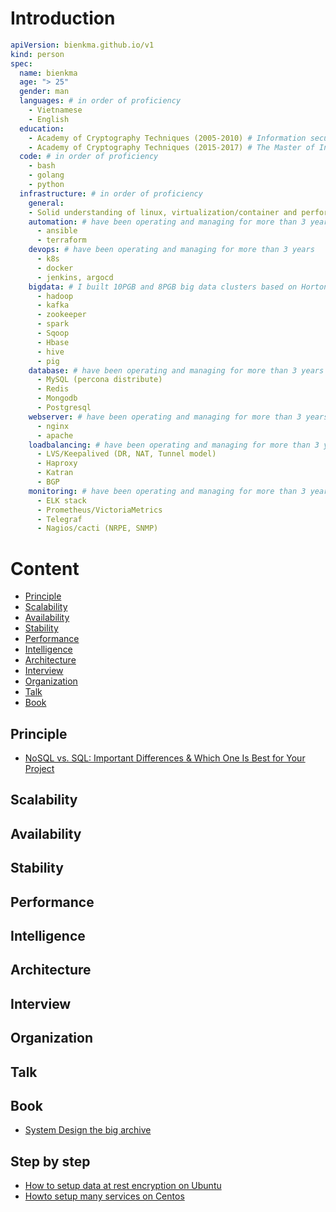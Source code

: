 # Introduction
```yaml
apiVersion: bienkma.github.io/v1
kind: person
spec:
  name: bienkma
  age: "> 25"
  gender: man
  languages: # in order of proficiency
    - Vietnamese
    - English
  education:
    - Academy of Cryptography Techniques (2005-2010) # Information security engineer
    - Academy of Cryptography Techniques (2015-2017) # The Master of Information security 
  code: # in order of proficiency
    - bash
    - golang
    - python
  infrastructure: # in order of proficiency
    general:
    - Solid understanding of linux, virtualization/container and performance, security, and scalability.
    automation: # have been operating and managing for more than 3 years
      - ansible
      - terraform
    devops: # have been operating and managing for more than 3 years
      - k8s
      - docker
      - jenkins, argocd
    bigdata: # I built 10PGB and 8PGB big data clusters based on Hortonworks and Cloudera platform at on-premise
      - hadoop
      - kafka
      - zookeeper
      - spark
      - Sqoop
      - Hbase
      - hive
      - pig
    database: # have been operating and managing for more than 3 years
      - MySQL (percona distribute)
      - Redis
      - Mongodb
      - Postgresql
    webserver: # have been operating and managing for more than 3 years
      - nginx
      - apache
    loadbalancing: # have been operating and managing for more than 3 years
      - LVS/Keepalived (DR, NAT, Tunnel model)
      - Haproxy
      - Katran
      - BGP
    monitoring: # have been operating and managing for more than 3 years
      - ELK stack
      - Prometheus/VictoriaMetrics
      - Telegraf
      - Nagios/cacti (NRPE, SNMP)
```
# Content
- [Principle](#principle)
- [Scalability](#scalability)
- [Availability](#availability)
- [Stability](#stability)
- [Performance](#performance)
- [Intelligence](#intelligence)
- [Architecture](#architecture)
- [Interview](#interview)
- [Organization](#organization)
- [Talk](#talk)
- [Book](#book)

## Principle
* [NoSQL vs. SQL: Important Differences & Which One Is Best for Your Project](https://www.upwork.com/resources/nosql-vs-sql)
## Scalability
## Availability
## Stability
## Performance
## Intelligence
## Architecture
## Interview
## Organization
## Talk
## Book
* [System Design the big archive](https://blog.bytebytego.com/api/v1/file/d60fa09a-c4b5-4e31-9dbd-5d049c6c8f49.pdf)
## Step by step
* [How to setup data at rest encryption on Ubuntu](./database/data-at-rest.md)
* [Howto setup many services on Centos](https://www.server-world.info/en/note)
